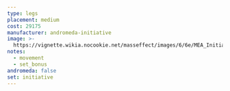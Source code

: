 ```yaml
---
type: legs
placement: medium
cost: 29175
manufacturer: andromeda-initiative
image: >-
  https://vignette.wikia.nocookie.net/masseffect/images/6/6e/MEA_Initiative_Recon_Legs.png/revision/latest/scale-to-width-down/350?cb=20180506003833
notes:
  - movement
  - set_bonus
andromeda: false
set: initiative
---
```

